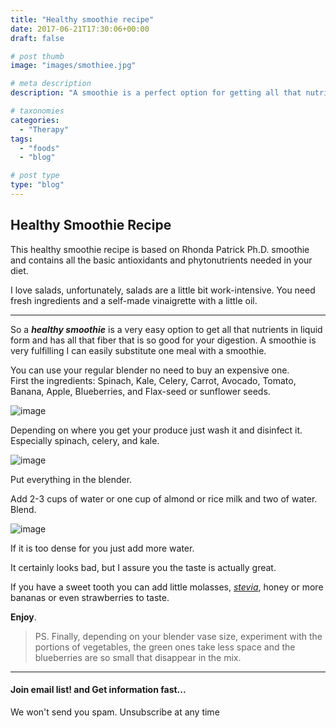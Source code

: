 ```yaml
---
title: "Healthy smoothie recipe"
date: 2017-06-21T17:30:06+00:00
draft: false

# post thumb
image: "images/smothiee.jpg"

# meta description
description: "A smoothie is a perfect option for getting all that nutrients and fiber so important to your diet, in liquid form in a fast and convenient way."

# taxonomies
categories: 
  - "Therapy"
tags:
  - "foods"
  - "blog"

# post type
type: "blog"
---
```

Healthy Smoothie Recipe
-----------------------

This healthy smoothie recipe is based on Rhonda Patrick Ph.D. smoothie and contains all the basic antioxidants and phytonutrients needed in your diet.

I love salads, unfortunately, salads are a little bit work-intensive. You need fresh ingredients and a self-made vinaigrette with a little oil.

* * *

So a **_healthy smoothie_** is a very easy option to get all that nutrients in liquid form and has all that fiber that is so good for your digestion. A smoothie is very fulfilling I can easily substitute one meal with a smoothie.

You can use your regular blender no need to buy an expensive one.  
First the ingredients: Spinach, Kale, Celery, Carrot, Avocado, Tomato, Banana, Apple, Blueberries, and Flax-seed or sunflower seeds.

![image](../../images/washing-scaled.jpg)

Depending on where you get your produce just wash it and disinfect it. Especially spinach, celery, and kale.

![image](../../images/vasefront-scaled.jpg)

Put everything in the blender.

Add 2-3 cups of water or one cup of almond or rice milk and two of water.  
Blend.

![image](../../images/smothiee.jpg)

If it is too dense for you just add more water.

It certainly looks bad, but I assure you the taste is actually great.

If you have a sweet tooth you can add little molasses, _[stevia](https://en.wikipedia.org/wiki/Stevia)_, honey or more bananas or even strawberries to taste.

**Enjoy**.

>PS. Finally, depending on your blender vase size, experiment with the portions of vegetables, the green ones take less space and the blueberries are so small that disappear in the mix.

* * *

#### Join email list! and Get information fast...

We won't send you spam. Unsubscribe at any time